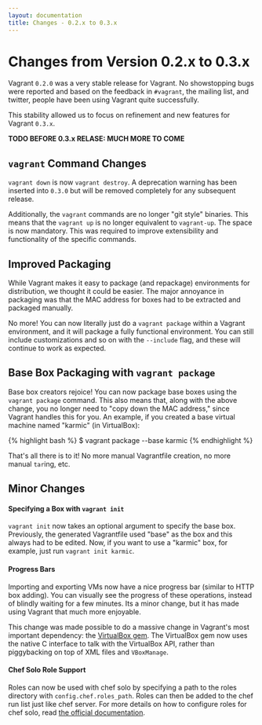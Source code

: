 ```yaml
---
layout: documentation
title: Changes - 0.2.x to 0.3.x
---
```

# Changes from Version 0.2.x to 0.3.x

Vagrant `0.2.0` was a very stable release for Vagrant. No showstopping bugs were reported
and based on the feedback in `#vagrant`, the mailing list, and twitter, people have been
using Vagrant quite successfully.

This stability allowed us to focus on refinement and new features for Vagrant `0.3.x`.

**TODO BEFORE 0.3.x RELASE: MUCH MORE TO COME**

## `vagrant` Command Changes

`vagrant down` is now `vagrant destroy`. A deprecation warning has been inserted
into `0.3.0` but will be removed completely for any subsequent release.

Additionally, the `vagrant` commands are no longer "git style" binaries. This means
that the `vagrant up` is no longer equivalent to `vagrant-up`. The space is now
mandatory. This was required to improve extensibility and functionality of the
specific commands.

## Improved Packaging

While Vagrant makes it easy to package (and repackage) environments for
distribution, we thought it could be easier. The major annoyance in packaging
was that the MAC address for boxes had to be extracted and packaged manually.

No more! You can now literally just do a `vagrant package` within a Vagrant
environment, and it will package a fully functional environment. You can still
include customizations and so on with the `--include` flag, and these will
continue to work as expected.

## Base Box Packaging with `vagrant package`

Base box creators rejoice! You can now package base boxes using the `vagrant package`
command. This also means that, along with the above change, you no longer need
to "copy down the MAC address," since Vagrant handles this for you. An example,
if you created a base virtual machine named "karmic" (in VirtualBox):

{% highlight bash %}
$ vagrant package --base karmic
{% endhighlight %}

That's all there is to it! No more manual Vagrantfile creation, no more manual
`tar`ing, etc.

## Minor Changes

#### Specifying a Box with `vagrant init`

`vagrant init` now takes an optional argument to specify the base box. Previously,
the generated Vagrantfile used "base" as the box and this always had to be edited.
Now, if you want to use a "karmic" box, for example, just run `vagrant init karmic`.

#### Progress Bars

Importing and exporting VMs now have a nice progress bar (similar to HTTP
box adding). You can visually see the progress of these operations, instead
of blindly waiting for a few minutes. Its a minor change, but it has made
using Vagrant that much more enjoyable.

This change was made possible to do a massive change in
Vagrant's most important dependency: the [VirtualBox gem](http://github.com/mitchellh/virtualbox).
The VirtualBox gem now uses the native C interface to talk with the
VirtualBox API, rather than piggybacking on top of XML files and `VBoxManage`.

#### Chef Solo Role Support

Roles can now be used with chef solo by specifying a path to the roles
directory with `config.chef.roles_path`. Roles can then be added to the
chef run list just like chef server. For more details on how to configure
roles for chef solo, read [the official documentation](http://wiki.opscode.com/display/chef/Chef+Solo#ChefSolo-Roles).
